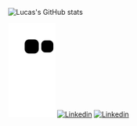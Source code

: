 ![Lucas's GitHub stats](https://github-readme-stats.vercel.app/api?username=anuraghazra&show_icons=true&theme=transparent)

![snake gif](https://github.com/Formandodev/Formandodev/blob/output/github-contribution-grid-snake.svg)
[![Linkedin](https://img.shields.io/badge/LinkedIn-0077B5?style=for-the-badge&logo=linkedin&logoColor=white)](https://www.linkedin.com/in/lucas-fernandes-guanabara-1a688b1b7/)
[![Linkedin](https://img.shields.io/badge/Gmail-D14836?style=for-the-badge&logo=gmail&logoColor=white)](mailto:lucasff.guanabara@gmail.com)
